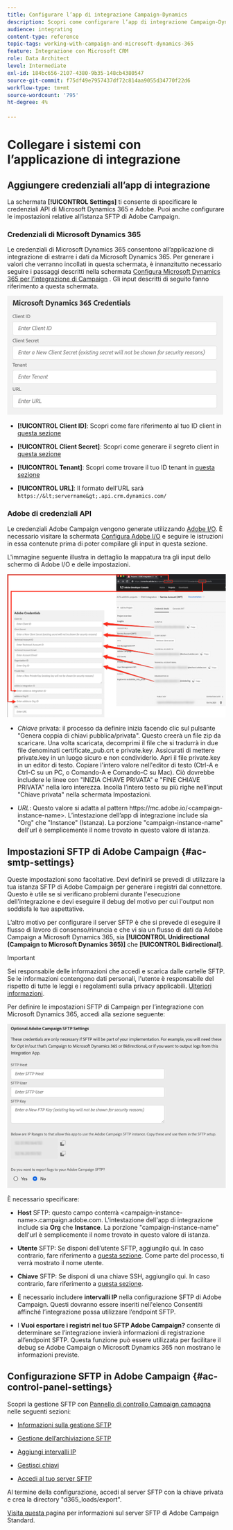 ```yaml
---
title: Configurare l’app di integrazione Campaign-Dynamics
description: Scopri come configurare l’app di integrazione Campaign-Dynamics
audience: integrating
content-type: reference
topic-tags: working-with-campaign-and-microsoft-dynamics-365
feature: Integrazione con Microsoft CRM
role: Data Architect
level: Intermediate
exl-id: 184bc656-2107-4380-9b35-148cb4380547
source-git-commit: f75df49e7957437df72c814aa9055d34770f22d6
workflow-type: tm+mt
source-wordcount: '795'
ht-degree: 4%

---
```


# Collegare i sistemi con l’applicazione di integrazione

## Aggiungere credenziali all’app di integrazione

La schermata **[!UICONTROL Settings]** ti consente di specificare le credenziali API di Microsoft Dynamics 365 e Adobe. Puoi anche configurare le impostazioni relative all’istanza SFTP di Adobe Campaign.

### Credenziali di Microsoft Dynamics 365

Le credenziali di Microsoft Dynamics 365 consentono all’applicazione di integrazione di estrarre i dati da Microsoft Dynamics 365.  Per generare i valori che verranno incollati in questa schermata, è innanzitutto necessario seguire i passaggi descritti nella schermata [Configura Microsoft Dynamics 365 per l’integrazione di Campaign](../../integrating/using/d365-acs-configure-d365.md) . Gli input descritti di seguito fanno riferimento a questa schermata.

![](assets/do-not-localize/d365-to-acs-ui-page-workflows-settings-d365.png)

* **[!UICONTROL Client ID]**: Scopri come fare riferimento al tuo ID client in  [questa sezione](../../integrating/using/d365-acs-configure-d365.md#register-a-new-app)

* **[!UICONTROL Client Secret]**: Scopri come generare il segreto client in  [questa sezione](../../integrating/using/d365-acs-configure-d365.md#generate-a-client-secret)

* **[!UICONTROL Tenant]**: Scopri come trovare il tuo ID tenant in  [questa sezione](../../integrating/using/d365-acs-configure-d365.md#get-the-tenant-id)

* **[!UICONTROL URL]**: Il formato dell’URL sarà  `https://&lt;servername&gt;.api.crm.dynamics.com/`

### Adobe di credenziali API

Le credenziali Adobe Campaign vengono generate utilizzando [Adobe I/O](https://www.adobe.io/). È necessario visitare la schermata [Configura Adobe I/O](../../integrating/using/d365-acs-configure-adobe-io.md) e seguire le istruzioni in essa contenute prima di poter compilare gli input in questa sezione.

L&#39;immagine seguente illustra in dettaglio la mappatura tra gli input dello schermo di Adobe I/O e delle impostazioni.

![](assets/do-not-localize/d365-to-acs-ui-page-workflows-settings-adobeio.png)

* *Chiave* privata: il processo da definire inizia facendo clic sul pulsante &quot;Genera coppia di chiavi pubblica/privata&quot;. Questo creerà un file zip da scaricare. Una volta scaricata, decomprimi il file che si tradurrà in due file denominati certificate_pub.crt e private.key. Assicurati di mettere private.key in un luogo sicuro e non condividerlo. Apri il file private.key in un editor di testo. Copiare l&#39;intero valore nell&#39;editor di testo (Ctrl-A e Ctrl-C su un PC, o Comando-A e Comando-C su Mac). Ciò dovrebbe includere le linee con &quot;INIZIA CHIAVE PRIVATA&quot; e &quot;FINE CHIAVE PRIVATA&quot; nella loro interezza. Incolla l’intero testo su più righe nell’input &quot;Chiave privata&quot; nella schermata Impostazioni.

* *URL*: Questo valore si adatta al pattern https\://mc.adobe.io/&lt;campaign-instance-name>. L’intestazione dell’app di integrazione include sia &quot;Org&quot; che &quot;Instance&quot; (Istanza). La porzione &quot;campaign-instance-name&quot; dell&#39;url è semplicemente il nome trovato in questo valore di istanza.

## Impostazioni SFTP di Adobe Campaign {#ac-smtp-settings}

Queste impostazioni sono facoltative. Devi definirli se prevedi di utilizzare la tua istanza SFTP di Adobe Campaign per generare i registri dal connettore. Questo è utile se si verificano problemi durante l&#39;esecuzione dell&#39;integrazione e devi eseguire il debug del motivo per cui l&#39;output non soddisfa le tue aspettative.

L’altro motivo per configurare il server SFTP è che si prevede di eseguire il flusso di lavoro di consenso/rinuncia e che vi sia un flusso di dati da Adobe Campaign a Microsoft Dynamics 365, sia **[!UICONTROL Unidirectional (Campaign to Microsoft Dynamics 365)]** che **[!UICONTROL Bidirectional]**.

>[!IMPORTANT]
>
>Sei responsabile delle informazioni che accedi e scarica dalle cartelle SFTP. Se le informazioni contengono dati personali, l&#39;utente è responsabile del rispetto di tutte le leggi e i regolamenti sulla privacy applicabili. [Ulteriori informazioni](../../integrating/using/d365-acs-notices-and-recommendations.md#acs-msdyn-manage-privacy).


Per definire le impostazioni SFTP di Campaign per l’integrazione con Microsoft Dynamics 365, accedi alla sezione seguente:

![](assets/do-not-localize/d365-to-acs-ui-page-workflows-settings-sftp.png)

È necessario specificare:

* **Host** SFTP: questo campo conterrà  &lt;campaign-instance-name>.campaign.adobe.com. L&#39;intestazione dell&#39;app di integrazione include sia **Org** che **Instance**. La porzione &quot;campaign-instance-name&quot; dell&#39;url è semplicemente il nome trovato in questo valore di istanza.

* **Utente** SFTP: Se disponi dell’utente SFTP, aggiungilo qui. In caso contrario, fare riferimento a [questa sezione](#ac-control-panel-settings). Come parte del processo, ti verrà mostrato il nome utente.

* **Chiave** SFTP: Se disponi di una chiave SSH, aggiungilo qui. In caso contrario, fare riferimento a [questa sezione](#ac-control-panel-settings).

* È necessario includere **intervalli IP** nella configurazione SFTP di Adobe Campaign. Questi dovranno essere inseriti nell&#39;elenco Consentiti affinché l’integrazione possa utilizzare l’endpoint SFTP.

* I **Vuoi esportare i registri nel tuo SFTP Adobe Campaign?** consente di determinare se l’integrazione invierà informazioni di registrazione all’endpoint SFTP. Questa funzione può essere utilizzata per facilitare il debug se Adobe Campaign o Microsoft Dynamics 365 non mostrano le informazioni previste.

## Configurazione SFTP in Adobe Campaign {#ac-control-panel-settings}

Scopri la gestione SFTP con [Pannello di controllo Campaign campagna](https://experienceleague.adobe.com/docs/control-panel/using/control-panel-home.html?lang=it) nelle seguenti sezioni:

* [Informazioni sulla gestione SFTP](https://experienceleague.adobe.com/docs/control-panel/using/sftp-management/about-sftp-management.html?lang=it#sftp-management)

* [Gestione dell’archiviazione SFTP](https://experienceleague.adobe.com/docs/control-panel/using/sftp-management/key-management.html?lang=en#installing-ssh-key)

* [Aggiungi intervalli IP](https://experienceleague.adobe.com/docs/control-panel/using/sftp-management/ip-range-allow-listing.html?lang=en#sftp-management)

* [Gestisci chiavi](https://experienceleague.adobe.com/docs/control-panel/using/sftp-management/key-management.html?lang=en#sftp-management)

* [Accedi al tuo server SFTP](https://experienceleague.adobe.com/docs/control-panel/using/sftp-management/logging-into-sftp-server.html?lang=en#sftp-management)

Al termine della configurazione, accedi al server SFTP con la chiave privata e crea la directory &quot;d365_loads/export&quot;.

[Visita questa ](https://experienceleague.adobe.com/docs/campaign-standard-learn/control-panel/sftp-management/monitoring-server-capacity.html?lang=en#sftp-management) pagina per informazioni sul server SFTP di Adobe Campaign Standard.

